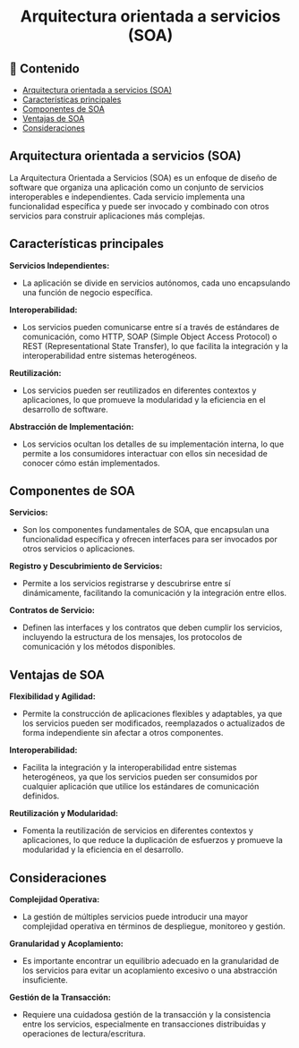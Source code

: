 <h1 align="center">Arquitectura orientada a servicios (SOA)</h1>

<h2>📑 Contenido</h2>

- [Arquitectura orientada a servicios (SOA)](#arquitectura-orientada-a-servicios-soa)
- [Características principales](#características-principales)
- [Componentes de SOA](#componentes-de-soa)
- [Ventajas de SOA](#ventajas-de-soa)
- [Consideraciones](#consideraciones)

## Arquitectura orientada a servicios (SOA)

La Arquitectura Orientada a Servicios (SOA) es un enfoque de diseño de software que organiza una aplicación como un conjunto de servicios interoperables e independientes. Cada servicio implementa una funcionalidad específica y puede ser invocado y combinado con otros servicios para construir aplicaciones más complejas.

## Características principales

**Servicios Independientes:**

- La aplicación se divide en servicios autónomos, cada uno encapsulando una función de negocio específica.

**Interoperabilidad:**

- Los servicios pueden comunicarse entre sí a través de estándares de comunicación, como HTTP, SOAP (Simple Object Access Protocol) o REST (Representational State Transfer), lo que facilita la integración y la interoperabilidad entre sistemas heterogéneos.

**Reutilización:**

- Los servicios pueden ser reutilizados en diferentes contextos y aplicaciones, lo que promueve la modularidad y la eficiencia en el desarrollo de software.

**Abstracción de Implementación:**

- Los servicios ocultan los detalles de su implementación interna, lo que permite a los consumidores interactuar con ellos sin necesidad de conocer cómo están implementados.

## Componentes de SOA

**Servicios:**

- Son los componentes fundamentales de SOA, que encapsulan una funcionalidad específica y ofrecen interfaces para ser invocados por otros servicios o aplicaciones.

**Registro y Descubrimiento de Servicios:**

- Permite a los servicios registrarse y descubrirse entre sí dinámicamente, facilitando la comunicación y la integración entre ellos.

**Contratos de Servicio:**

- Definen las interfaces y los contratos que deben cumplir los servicios, incluyendo la estructura de los mensajes, los protocolos de comunicación y los métodos disponibles.

## Ventajas de SOA

**Flexibilidad y Agilidad:**

- Permite la construcción de aplicaciones flexibles y adaptables, ya que los servicios pueden ser modificados, reemplazados o actualizados de forma independiente sin afectar a otros componentes.

**Interoperabilidad:**

- Facilita la integración y la interoperabilidad entre sistemas heterogéneos, ya que los servicios pueden ser consumidos por cualquier aplicación que utilice los estándares de comunicación definidos.

**Reutilización y Modularidad:**

- Fomenta la reutilización de servicios en diferentes contextos y aplicaciones, lo que reduce la duplicación de esfuerzos y promueve la modularidad y la eficiencia en el desarrollo.

## Consideraciones

**Complejidad Operativa:**

- La gestión de múltiples servicios puede introducir una mayor complejidad operativa en términos de despliegue, monitoreo y gestión.

**Granularidad y Acoplamiento:**

- Es importante encontrar un equilibrio adecuado en la granularidad de los servicios para evitar un acoplamiento excesivo o una abstracción insuficiente.

**Gestión de la Transacción:**

- Requiere una cuidadosa gestión de la transacción y la consistencia entre los servicios, especialmente en transacciones distribuidas y operaciones de lectura/escritura.
